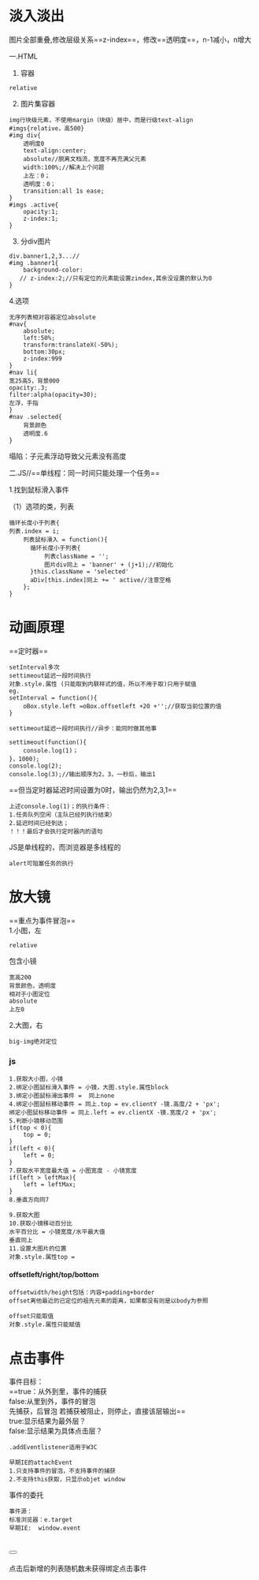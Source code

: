 # 淡入淡出
图片全部重叠,修改层级关系==z-index==，修改==透明度==，n-1减小，n增大

一.HTML
1. 容器
```
relative

```
2. 图片集容器
```
img行块级元素，不使用margin（块级）居中，而是行级text-align
#imgs{relative，高500}
#img div{
    透明度0
    text-align:center;
    absolute//脱离文档流，宽度不再充满父元素
    width:100%;//解决上个问题
    上左：0；
    透明度：0；
    transition:all 1s ease;
}
#imgs .active{
    opacity:1;
    z-index:1;
}
```
3. 分div图片
```
div.banner1,2,3...//
#img .banner1{
    background-color:
   // z-index:2;//只有定位的元素能设置zindex,其余没设置的默认为0
}
```
4.选项
```
无序列表相对容器定位absolute
#nav{
    absolute;
    left:50%;
    transform:translateX(-50%);
    bottom:30px;
    z-index:999
}
#nav li{
宽25高5，背景000
opacity:.3;
filter:alpha(opacity=30);
左浮，手指
}
#nav .selected{
    背景颜色
    透明度.6
}
```

塌陷：子元素浮动导致父元素没有高度


二.JS//==单线程：同一时间只能处理一个任务==

1.找到鼠标滑入事件

（1）选项的类，列表
```
循环长度小于列表{
列表.index = i;
    列表鼠标滑入 = function(){
      循环长度小于列表{
          列表className = '';
          图片div同上 = 'banner' + (j+1);//初始化
      }this.className = 'selected' 
      aDiv[this.index]同上 += ' active//注意空格
    };
}
```
# 动画原理
==定时器==
```
setInterval多次
settimeout延迟一段时间执行
对象.style.属性 (只能取到内联样式的值，所以不用于取)只用于赋值
eg.
setInterval = function(){
    oBox.style.left =oBox.offsetleft +20 +'';//获取当前位置的值
}
```
```
settimeout延迟一段时间执行//异步：能同时做其他事

settimeout(function(){
    console.log(1)；
}，1000);
console.log(2);
console.log(3);//输出顺序为2，3，一秒后，输出1
```
==但当定时器延迟时间设置为0时，输出仍然为2,3,1==
```
上述console.log(1)；的执行条件：
1.任务队列空闲（主队已经列执行结束）
2.延迟时间已经到达；
！！！最后才会执行定时器内的语句
```
JS是单线程的，而浏览器是多线程的
```
alert可阻塞任务的执行
```
# 放大镜
==重点为事件冒泡==<br>
1.小图，左
```
relative
```
包含小镜
```
宽高200
背景颜色，透明度
相对于小图定位
absolute
上左0
```
2.大图，右
```
big-img绝对定位
```
### js
```
1.获取大小图，小镜
2.绑定小图鼠标滑入事件 = 小镜，大图.style.属性block
3.绑定小图鼠标滑出事件 =  同上none
4.绑定小图鼠标移动事件 = 同上.top = ev.clientY -镜.高度/2 + 'px';
绑定小图鼠标移动事件 = 同上.left = ev.clientX -镜.宽度/2 + 'px';
5.判断小镜移动范围
if(top < 0){
    top = 0;
}
if(left < 0){
    left = 0;
}
7.获取水平宽度最大值 = 小图宽度 - 小镜宽度
if(left > leftMax){
    left = leftMax;
}
8.垂直方向同7

9.获取大图
10.获取小镜移动百分比
水平百分比 = 小镜宽度/水平最大值
垂直同上
11.设置大图片的位置
对象.style.属性top = 

```
#### offsetleft/right/top/bottom
```
offsetwidth/height包括：内容+padding+border
offset离他最近的已定位的祖先元素的距离，如果都没有则是以body为参照

offset只能取值
对象.style.属性只能赋值
```
# 点击事件
事件目标：<br>
==true：从外到里，事件的捕获<br>
false:从里到外，事件的冒泡<br>
先捕获，后冒泡
若捕获被阻止，则停止，直接该层输出==<br>
true:显示结果为最外层？<br>
false:显示结果为具体点击层？
```
.addEventlistener适用于W3C

早期IE的attachEvent
1.只支持事件的冒泡，不支持事件的捕获
2.不支持this获取，只显示objet window
```
事件的委托
```
事件源：
标准浏览器：e.target
早期IE:  window.event
```
# <button>
点击后新增的列表随机数未获得绑定点击事件
